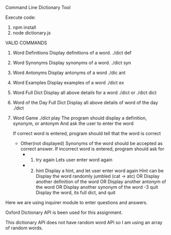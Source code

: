 Command Line Dictionary Tool

Execute code: 
1. npm install
2. node dictionary.js

VALID COMMANDS
1. Word Definitions
	Display definitions of a word. 
	./dict def <word>

2. Word Synonyms
	Display synonyms of a word. 
	./dict syn <word>
3. Word Antonyms
	Display antonyms of a word
	./dic ant <word>

4. Word Examples
	Display examples of a word
	./dict ex <word>

5. Word Full Dict
	Display all above details for a word
	./dict <word> or ./dict dict <word>

6. Word of the Day Full Dict
	Display all above details of word of the day
	./dict

7. Word Game
	./dict play
	The program should display a definition, synonym, or antonym
	And ask the user to enter the word

	If correct word is entered, program should tell that the word is correct
	* Other(not displayed) Synonyms of the word should be accepted as correct answer.
	If incorrect word is entered, program should ask for
		- 1. try again
			Lets user enter word again

		- 2. hint
			Display a hint, and let user enter word again
			Hint can be
				Display the word randomly jumbled (cat -> atc)
				OR Display another definition of the word
				OR Display another antonym of the word
				OR Display another synonym of the word
		-3 quit
			Display the word, its full dict, and quit

Here we are using inquirer module to enter questions and answers.

Oxford Dictionary API is been used for this assignment.

This dictionary API does not have random word API so I am using an array of random words.